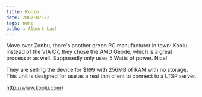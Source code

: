 ```yaml
---
title: Koolu
date: 2007-07-22
tags: none
author: Albert Lash
---
```

Move over Zonbu, there's another green PC manufacturer in town: Koolu. Instead of the VIA C7, they chose the AMD Geode, which is a great processor as well. Supposedly only uses 5 Watts of power. Nice!

They are selling the device for $199 with 256MB of RAM with no storage. This unit is designed for use as a real thin client to connect to a LTSP server.

<a href="http://www.koolu.com/">http://www.koolu.com/</a>


